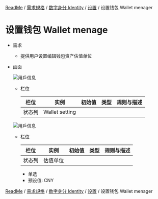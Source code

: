 [ReadMe](../README.md) / [需求規格](../requirements.md) / [数字身分 Identity](identity.md) / [设置](identity-setting.md) / 设置钱包 Wallet menager

# 设置钱包 Wallet menage

* 需求

  * 提供用户设置编辑钱包资产估值单位

* 画面

  ![用戶信息](/docs/assets/screen-wallet-menager-wallet.png)

  * 栏位

    栏位 | 实例 | 初始值 | 类型 | 规则与描述
    ------------- | ------------- | ------------- | ------------- | -------------
    状态列 | Wallet setting | | |
  
  ![用戶信息](/docs/assets/screen-wallet-menager-wallet-unit.png)

  * 栏位

    栏位 | 实例 | 初始值 | 类型 | 规则与描述
    ------------- | ------------- | ------------- | ------------- | -------------
    状态列 | 估值单位 | | |

    * 单选
    * 预设值: CNY

[ReadMe](../README.md) / [需求規格](../requirements.md) / [数字身分 Identity](identity.md) / [设置](identity-setting.md) / 设置钱包 Wallet menager